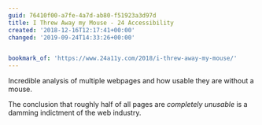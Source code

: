 ```yaml
---
guid: 76410f00-a7fe-4a7d-ab80-f51923a3d97d
title: I Threw Away my Mouse - 24 Accessibility
created: '2018-12-16T12:17:41+00:00'
changed: '2019-09-24T14:33:26+00:00'


bookmark_of: 'https://www.24a11y.com/2018/i-threw-away-my-mouse/'
---
```


Incredible analysis of multiple webpages and how usable they are without a mouse. 

The conclusion that roughly half of all pages are *completely unusable* is a damming indictment of the web industry.
